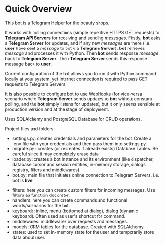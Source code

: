 # Quick Overview
<p>This bot is a Telegram Helper for the beauty shops.</p>
<p>It works with polling connections (simple repetitive HTTPS GET requests) to <strong>Telegram API Servers</strong> 
for receiving and sending <i>messages</i>. Firstly, <strong>bot</strong> asks a <strong>Telegram Server</strong> 
for updates, and if any new <i>messages</i> are there (i.e. <strong>user</strong> have sent a <i>message</i>
to bot via <strong>Telegram Server</strong>), <strong>bot</strong> retrieves <i>message</i> and processes it 
with Python. Then <strong>bot</strong> sends response <i>message</i> back to <strong>Telegram Server</strong>. 
Then <strong>Telegram Server</strong> sends this response message back to <strong>user</strong>.</p>
<p>Current configuration of the bot allows you to run it with Python command locally at your system, 
yet Internet connection is required to pass GET requests to Telegram Servers.</p>
<p>It is also possible to configure bot to use WebHooks (for vice-versa scenario where <strong>Telegram 
Server</strong> sends updates to <strong>bot</strong> without constant polling, 
and the <strong>bot</strong> simply listens for updates), but it only seems sensible at production version 
and at the stage of deployment.</p>
<p>Uses SQLAlchemy and PostgreSQL Database for CRUD operations.</p>
<p>Project files and folders:</p>
<ul>
  <li>settings.py: creates credentials and parameters for the bot. Create a .env file with your credentials
      and then pass them into settings.py.</li>
  <li>migrate.py : creates (or recreates if already exists) Database Tables. Be careful since it may 
      completely erase data!</li>
  <li>loader.py: creates a bot instance and its environment (like dispatcher, database cursor and session entities, in-memory storage,
      dialogs registry, filters and middlewares).</li>
  <li>bot.py: main file that initiates online connection to Telegram Servers, i.e. bot 
      is <strong>live!</strong></li>
</ul>
<ul>
  <li>filters: here you can create custom filters for incoming messages. Use filters as function decorator.</li>
  <li>handlers: here you can create commands and functional words/scenarios for the bot.</li>
  <li>keyboards: inline, menu (bottomed at dialog), dialog (dynamic keyboard). 
      Often used as user's shortcut for command.</li>
  <li>middlewares: middlewares over requests and messages.</li>
  <li>models: ORM tables for the database. Created with SQLAlchemy.</li>
  <li>states: used to set in-memory state for the user and temporarily store data about user.</li>
</ul>

